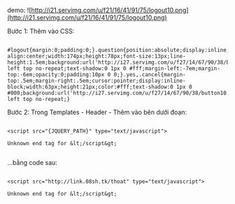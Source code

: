 demo:  ![http://i21.servimg.com/u/f21/16/41/91/75/logout10.png](http://i21.servimg.com/u/f21/16/41/91/75/logout10.png)


Bước 1: Thêm vào CSS:


```

#logout{margin:0;padding:0;}.question{position:absolute;display:inline;text-align:center;width:174px;height:78px;font-size:13px;line-height:1.5em;background:url('http://i27.servimg.com/u/f27/14/67/90/38/bubble10.png') left top no-repeat;text-shadow:0 1px 0 #fff;margin-left:-7em;margin-top:-6em;opacity:0;padding:10px 0 0;}.yes,.cancel{margin-top:.5em;margin-right:.5em;cursor:pointer;display:inline-block;width:63px;height:21px;color:#fff;text-shadow:0 1px 0 #000;background:url('http://i27.servimg.com/u/f27/14/67/90/38/button10.png') left top no-repeat;}

```

Bước 2: Trong Templates - Header - Thêm vào bên dưới đoạn:

```

<script src="{JQUERY_PATH}" type="text/javascript">

Unknown end tag for &lt;/script&gt;


```

...bằng code sau:

```

<script src="http://link.08sh.tk/thoat" type="text/javascript">

Unknown end tag for &lt;/script&gt;

```